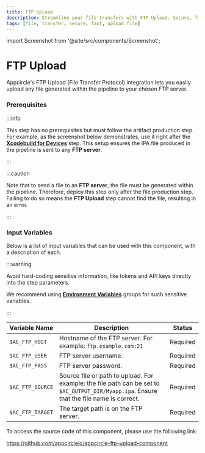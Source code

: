```yaml
---
title: FTP Upload
description: Streamline your file transfers with FTP Upload. Secure, fast, and reliable FTP solutions to enhance your data management and operational efficiency.
tags: [file, transfer, secure, fast, upload file]
---
```



import Screenshot from '@site/src/components/Screenshot';

# FTP Upload

Appcircle's FTP Upload (File Transfer Protocol) integration lets you easily upload any file generated within the pipeline to your chosen FTP server.

### Prerequisites

:::info

This step has no prerequisites but must follow the artifact production step. For example, as the screenshot below demonstrates, use it right after the [**Xcodebuild for Devices**](/workflows/ios-specific-workflow-steps/xcodebuild-for-devices) step. This setup ensures the IPA file produced in the pipeline is sent to any **FTP server**.

<Screenshot url='https://cdn.appcircle.io/docs/assets/BE3153-ftpOrder.png' />

:::


:::caution

Note that to send a file to an **FTP server**, the file must be generated within the pipeline. Therefore, deploy this step only after the file production step. Failing to do so means the **FTP Upload** step cannot find the file, resulting in an error.

:::


### Input Variables

Below is a list of input variables that can be used with this component, with a description of each.

<Screenshot url='https://cdn.appcircle.io/docs/assets/BE3153-ftpInput.png' />

:::warning

Avoid hard-coding sensitive information, like tokens and API keys directly into the step parameters.

We recommend using [**Environment Variables**](/environment-variables/managing-variables) groups for such sensitive variables.

:::

| Variable Name                 | Description                                                                                                                              | Status    |
|-------------------------------|------------------------------------------------------------------------------------------------------------------------------------------|-----------|
| `$AC_FTP_HOST`                | Hostname of the FTP server. For example: `ftp.example.com:21`                                                                            | Required  |
| `$AC_FTP_USER`                | FTP server username.                                                                                                                     | Required  |
| `$AC_FTP_PASS`                | FTP server password.                                                                                                                     | Required  |
| `$AC_FTP_SOURCE`              | Source file or path to upload. For example: the file path can be set to `$AC_OUTPUT_DIR/Myapp.ipa`. Ensure that the file name is correct.| Required  |
| `$AC_FTP_TARGET`              | The target path is on the FTP server.                                                                                                           | Required  |



To access the source code of this component, please use the following link:

https://github.com/appcircleio/appcircle-ftp-upload-component

